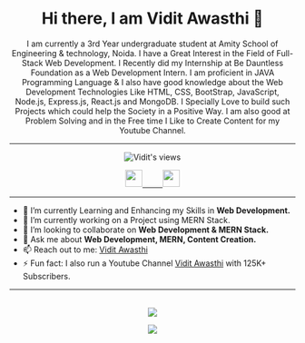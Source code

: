 
<h1 align='center'>Hi there, I am Vidit Awasthi 👋</h1>

<p align="center">I am currently a 3rd Year undergraduate student at Amity School of Engineering & technology, Noida. I have a Great Interest in the Field of Full-Stack Web Development. I Recently did my Internship at Be Dauntless Foundation as a Web Development Intern. I am proficient in JAVA Programming Language & I also have good knowledge about the Web Development Technologies Like HTML, CSS, BootStrap, JavaScript, Node.js, Express.js, React.js and MongoDB. I Specially Love to build such Projects which could help the Society in a Positive Way. I am also good at Problem Solving and in the Free time I Like to Create Content for my Youtube Channel.
</p>

<hr style="height:2px;border-width:0;color:gray;background-color:gray">


<div align='center'>
 
![Vidit's views](https://komarev.com/ghpvc/?username=ViditAwasthi)

</div>
<p align='center'>
<a href="https://www.linkedin.com/in/vidit-awasthi-768010195/" target="_blank"><img src="https://cdn.jsdelivr.net/npm/simple-icons@3.0.1/icons/linkedin.svg" height ="30" width ="30">
  &nbsp; &nbsp;  &nbsp; &nbsp;
  <a href="https://www.instagram.com/vidit_awasthi/?hl=en" target="_blank"><img src="https://cdn.jsdelivr.net/npm/simple-icons@3.0.1/icons/instagram.svg" height ="30" width ="30"></a>
  
</p>
<hr style="height:2px;border-width:0;color:gray;background-color:gray">


- 🌱 I’m currently Learning and Enhancing my Skills in <strong>Web Development.</strong>
- 🔭 I’m currently working on a Project using MERN Stack.
- 👯 I’m looking to collaborate on <strong>Web Development & MERN Stack.</strong>
- 💬 Ask me about <strong>Web Development, MERN, Content Creation.</strong>
- 📫 Reach out to me: <a href="https://www.linkedin.com/in/vidit-awasthi-768010195/" target="_blank">Vidit Awasthi</a>
- ⚡ Fun fact: I also run a Youtube Channel <a href="https://www.youtube.com/c/ViditAwasthi/featured" target="_blank">Vidit Awasthi</a> with 125K+ Subscribers.

<hr style="height:2px;border-width:0;color:gray;background-color:gray">

<br>

<div align="center">
<img src="https://github-readme-stats.vercel.app/api?username=ViditAwasthi&count_private=true"/>
<!-- ![Vidit's GitHub stats](https://github-readme-stats.vercel.app/api?username=ViditAwasthi&count_private=true) -->
 
<img 
  src="https://github-readme-stats.vercel.app/api/top-langs/?username=ViditAwasthi&langs_count=10&layout=compact"
/>
</div>
<!-- [![Top Langs]()](https://github.com/anuraghazra/github-readme-stats) -->




